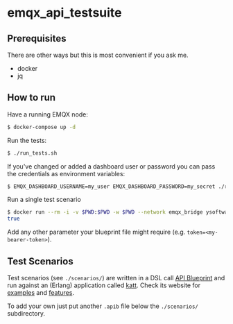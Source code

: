 # emqx_api_testsuite

## Prerequisites

There are other ways but this is most convenient if you ask me.

* docker
* jq

## How to run

Have a running EMQX node:

```sh
$ docker-compose up -d
```

Run the tests:

```sh
$ ./run_tests.sh
```

If you've changed or added a dashboard user or password you can pass the credentials as environment variables:

```sh
$ EMQX_DASHBOARD_USERNAME=my_user EMQX_DASHBOARD_PASSWORD=my_secret ./run_tests.sh
```

Run a single test scenario

```sh
$ docker run --rm -i -v $PWD:$PWD -w $PWD --network emqx_bridge ysoftwareab/katt --json base_url=http://emqx:18083/api/v5 username=admin password=public -- scenarios/auth.apib 2> /dev/null | jq '.status == "pass"'
true
```

Add any other parameter your blueprint file might require (e.g. `token=<my-bearer-token>`).

## Test Scenarios

Test scenarios (see `./scenarios/`) are written in a DSL call [API Blueprint](https://apiblueprint.org) and run against an (Erlang) application called [katt](https://github.com/for-GET/katt). Check its website for [examples](https://github.com/for-GET/katt/blob/master/doc/example-httpbin.apib) and [features](https://github.com/for-GET/katt/blob/master/README.md).

To add your own just put another `.apib` file below the `./scenarios/` subdirectory.
